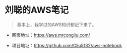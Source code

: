 # 刘聪的AWS笔记

> 基本上，我学过的AWS知识都记下来了。

- 网页地址：https://aws.mrcongliu.com/ 

- 项目地址：https://github.com/Cliu5132/aws-notebook


